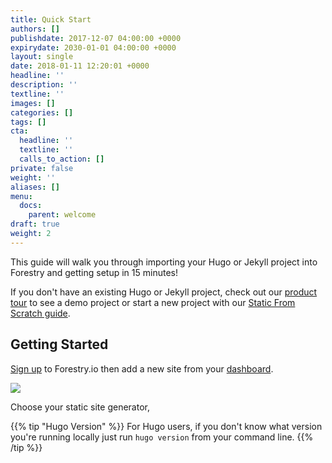 ```yaml
---
title: Quick Start
authors: []
publishdate: 2017-12-07 04:00:00 +0000
expirydate: 2030-01-01 04:00:00 +0000
layout: single
date: 2018-01-11 12:20:01 +0000
headline: ''
description: ''
textline: ''
images: []
categories: []
tags: []
cta:
  headline: ''
  textline: ''
  calls_to_action: []
private: false
weight: ''
aliases: []
menu:
  docs:
    parent: welcome
draft: true
weight: 2
---
```

This guide will walk you through importing your Hugo or Jekyll project into Forestry and getting setup in 15 minutes!

If you don't have an existing Hugo or Jekyll project, check out our [product tour](/docs/welcome/tour/) to see a demo project or start a new project with our [Static From Scratch guide](/docs/guides/static-from-scratch).

## Getting Started

[Sign up](https://app.forestry.io/signup/) to Forestry.io then add a new site from your [dashboard](https://app.forestry.io/dashboard).  

![](/uploads/2018/01/import-site.png)

Choose your static site generator,

{{% tip "Hugo Version" %}}
For Hugo users, if you don't know what version you're running locally just run `hugo version` from your command line.
{{% /tip %}}
